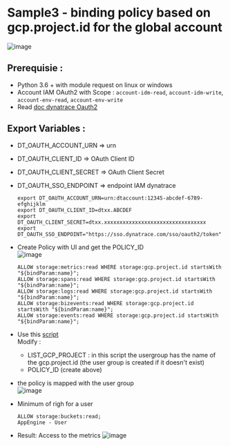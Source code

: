 # Sample3 - binding policy based on gcp.project.id for the global account
![image](https://github.com/JLLormeau/IAM/assets/40337213/e45b0dcf-a384-487e-8ebd-f4ceccf5eb69)

## Prerequisie :
- Python 3.6 + with module request on linux or windows
- Account IAM OAuth2 with Scope : `account-idm-read`, `account-idm-write`, `account-env-read`, `account-env-write`
- Read [doc dynatrace Oauth2](https://docs.dynatrace.com/docs/dynatrace-api/basics/dynatrace-api-authentication/account-api-authentication)

## Export Variables :
- DT_OAUTH_ACCOUNT_URN => urn 
- DT_OAUTH_CLIENT_ID => OAuth Client ID
- DT_OAUTH_CLIENT_SECRET => OAuth Client Secret
- DT_OAUTH_SSO_ENDPOINT => endpoint IAM dynatrace

      export DT_OAUTH_ACCOUNT_URN=urn:dtaccount:12345-abcdef-6789-efghijklm
      export DT_OAUTH_CLIENT_ID=dtxx.ABCDEF
      export DT_OAUTH_CLIENT_SECRET=dtxx.xxxxxxxxxxxxxxxxxxxxxxxxxxxxxxxxx
      export DT_OAUTH_SSO_ENDPOINT="https://sso.dynatrace.com/sso/oauth2/token"
  

- Create Policy with UI and get the POLICY_ID  
![image](https://github.com/JLLormeau/IAM/assets/40337213/8c06eafc-d31f-4a3c-b5ee-580535186b82)

      ALLOW storage:metrics:read WHERE storage:gcp.project.id startsWith "${bindParam:name}";
      ALLOW storage:spans:read WHERE storage:gcp.project.id startsWith "${bindParam:name}";
      ALLOW storage:logs:read WHERE storage:gcp.project.id startsWith "${bindParam:name}";
      ALLOW storage:bizevents:read WHERE storage:gcp.project.id startsWith "${bindParam:name}";
      ALLOW storage:events:read WHERE storage:gcp.project.id startsWith "${bindParam:name}";

- Use this [script](https://raw.githubusercontent.com/JLLormeau/IAM/main/Sample3_IAM_binding_policy_based_on_gcp_project_id/IAM_policy_by_gcp_project_id.py)  
Modify :   
  - LIST_GCP_PROJECT : in this script the usergroup has the name of the gcp.project.id (the user group is created if it doesn't exist)  
  - POLICY_ID (create above)


- the policy is mapped with the user group  
![image](https://github.com/JLLormeau/IAM/assets/40337213/a585f202-19c2-47c6-8e25-0e07139c457e)

- Minimum of righ for a user  

      ALLOW storage:buckets:read;
      AppEngine - User

- Result: Access to the metrics
![image](https://github.com/JLLormeau/IAM/assets/40337213/edc78b46-e779-4d11-9bb8-ac03cbd8bf02)

